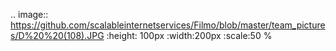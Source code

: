.. image:: https://github.com/scalableinternetservices/Filmo/blob/master/team_pictures/D%20%20(108).JPG
  :height: 100px
  :width:200px
  :scale:50 %
